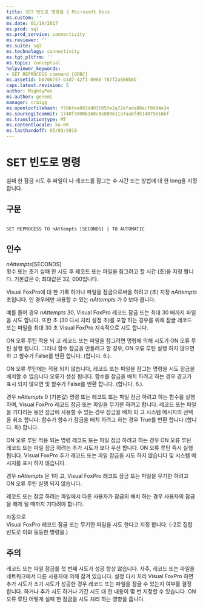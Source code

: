 ```yaml
---
title: SET 빈도로 명령을 | Microsoft Docs
ms.custom: ''
ms.date: 01/19/2017
ms.prod: sql
ms.prod_service: connectivity
ms.reviewer: ''
ms.suite: sql
ms.technology: connectivity
ms.tgt_pltfrm: ''
ms.topic: conceptual
helpviewer_keywords:
- SET REPROCESS command [ODBC]
ms.assetid: b0708757-b1d7-42f3-8988-787f2a806b8b
caps.latest.revision: 5
author: MightyPen
ms.author: genemi
manager: craigg
ms.openlocfilehash: f7dbfee063d403605fe2a72efada88ecf0d84e34
ms.sourcegitcommit: 1740f3090b168c0e809611a7aa6fd514075616bf
ms.translationtype: MT
ms.contentlocale: ko-KR
ms.lasthandoff: 05/03/2018
---
```

# <a name="set-reprocess-command"></a>SET 빈도로 명령
실패 한 잠금 시도 후 파일이 나 레코드를 잠그는 수 시간 또는 방법에 대 한 long을 지정 합니다.  
  
## <a name="syntax"></a>구문  
  
```  
  
SET REPROCESS TO nAttempts [SECONDS] | TO AUTOMATIC  
```  
  
## <a name="arguments"></a>인수  
 *nAttempts*[SECONDS]  
 횟수 또는 초기 실패 한 시도 후 레코드 또는 파일을 잠그려고 할 시간 (초)을 지정 합니다. 기본값은 0; 최대값은 32, 000입니다.  
  
 Visual FoxPro에 대 한 기록 하거나 파일을 잠금으로써을 하려고 (초) 지정 *nAttempts* 초입니다. 인 경우에만 사용할 수 있는 *nAttempts* 가 0 보다 큽니다.  
  
 예를 들어 경우 *nAttempts* 30, Visual FoxPro 레코드 잠금 또는 최대 30 배까지 파일을 시도 합니다. 또한 초 (30 다시 처리 설정 초)를 포함 하는 경우를 위해 잠글 레코드 또는 파일을 최대 30 초 Visual FoxPro 지속적으로 시도 합니다.  
  
 ON 오류 루틴 적용 되 고 레코드 또는 파일을 잠그려면 명령에 의해 시도가 ON 오류 루틴 실행 됩니다. 그러나 함수 잠금을 만들려고 할 경우, ON 오류 루틴 실행 하지 않으면 하 고 함수가 False를 반환 합니다. (합니다. 6.).  
  
 ON 오류 루틴에는 적용 되지 않습니다, 레코드 또는 파일을 잠그는 명령을 시도 잠금을 배치할 수 없습니다 오류가 생성 됩니다. 함수를 잠금을 배치 하려고 하는 경우 경고가 표시 되지 않으면 및 함수가 False를 반환 합니다. (합니다. 6.).  
  
 경우 *nAttempts* 0 (기본값) 명령 또는 레코드 또는 파일 잠금 하려고 하는 함수를 실행 하며, Visual FoxPro 레코드 잠금 또는 파일을 무기한 하려고 합니다. 레코드 또는 파일을 기다리는 동안 잠금에 사용할 수 있는 경우 잠금을 배치 되 고 시스템 메시지의 선택을 취소 합니다. 함수가 함수가 잠금을 배치 하려고 하는 경우 True를 반환 합니다 (합니다. 화) 합니다.  
  
 ON 오류 루틴 적용 되는 명령 레코드 또는 파일 잠금 하려고 하는 경우 ON 오류 루틴 레코드 또는 파일 잠금 하려는 추가 시도가 보다 우선 합니다. ON 오류 루틴 즉시 실행 됩니다. Visual FoxPro 추가 레코드 또는 파일 잠금을 시도 하지 않습니다 및 시스템 메시지를 표시 하지 않습니다.  
  
 경우 *nAttempts* 은 1이 고, Visual FoxPro 레코드 잠금 또는 파일을 무기한 하려고 ON 오류 루틴 실행 되지 않습니다.  
  
 레코드 또는 잠글 하려는 파일에서 다른 사용자가 잠금의 배치 하는 경우 사용자의 잠금을 해제 될 때까지 기다려야 합니다.  
  
 자동으로  
 Visual FoxPro 레코드 잠금 또는 무기한 파일을 시도 한다고 지정 합니다. (-2로 집합 빈도로 이와 동등한 명령을.)  
  
## <a name="remarks"></a>주의  
 레코드 또는 파일 잠금를 첫 번째 시도가 성공 항상 않습니다. 자주, 레코드 또는 파일을 네트워크에서 다른 사용자에 의해 잠겨 있습니다. 설정 다시 처리 Visual FoxPro 하면 추가 시도가 초기 시도가 성공한 경우 레코드 또는 파일을 잠글 수 있는지 여부를 결정 합니다. 하거나 추가 시도 하거나 기간 시도 대 한 내용이 몇 번 지정할 수 있습니다. ON 오류 루틴 어떻게 실패 한 잠금을 시도 처리 하는 영향을 줍니다.

